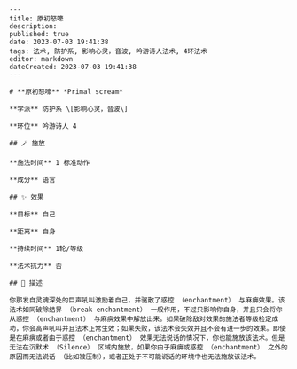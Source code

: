 
    ---
    title: 原初怒嚎
    description: 
    published: true
    date: 2023-07-03 19:41:38
    tags: 法术, 防护系, 影响心灵，音波, 吟游诗人法术, 4环法术
    editor: markdown
    dateCreated: 2023-07-03 19:41:38
    ---

    # **原初怒嚎** *Primal scream*

    **学派** 防护系 \[影响心灵，音波\] 

    **环位** 吟游诗人 4

    ## 🪄 施放

    **施法时间** 1 标准动作

    **成分** 语言

    ## ✨ 效果 

    **目标** 自己 

    **距离** 自身  

    **持续时间** 1轮/等级 

    **法术抗力** 否

    ## 📖 描述

    你那发自灵魂深处的巨声吼叫激励着自己，并驱散了惑控 （enchantment） 与麻痹效果。该法术如同破除结界 （break enchantment） 一般作用，不过只影响你自身，并且只会将你从惑控 （enchantment） 与麻痹效果中解放出来。如果破除敌对效果的施法者等级检定成功，你会高声吼叫并且法术正常生效；如果失败，该法术会失效并且不会有进一步的效果。即使是在麻痹或者由于惑控 （enchantment） 效果无法说话的情况下，你也能施放该法术。但是无法在沉默术 （Silence） 区域内施放，如果你由于麻痹或惑控 （enchantment） 之外的原因而无法说话 （比如被压制），或者正处于不可能说话的环境中也无法施放该法术。
    